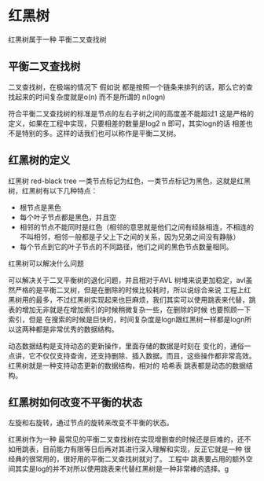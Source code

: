 # 红黑树

红黑树属于一种 平衡二叉查找树

## 平衡二叉查找树

二叉查找树，在极端的情况下 假如说 都是按照一个链条来排列的话，那么它的查找起来的时间复杂度就是o(n) 而不是所谓的 n(logn)

符合平衡二叉查找树的标准是节点的左右子树之间的高度差不能超过1 这是严格的定义，如果在工程中实现，只要相差的数量是log2 n 即可，其实logn的话
相差也不是特别的多。这样的话我们也可以称作是平衡二叉树。

## 红黑树的定义

红黑树 red-black tree 一类节点标记为红色，一类节点标记为黑色，这就是红黑树，红黑树有以下几种特点：

- 根节点是黑色
- 每个叶子节点都是黑色，并且空
- 相邻的节点不能同时是红色（相邻的意思就是他们之间有经脉相连，不相连的不叫相邻，相邻一般都是子父上下之间的关系，因为兄弟之间没有静脉）
- 每个节点到它的叶子节点的不同路径，他们之间的黑色节点数量相同。

红黑树可以解决什么问题

可以解决关于二叉平衡树的退化问题，并且相对于AVL 树堆来说更加稳定，avl虽然严格的是平衡二叉树，但是在删除的时候比较耗时，所以说综合来说
工程上红黑树用的最多，不过红黑树实现起来也巨麻烦，我们其实可以使用跳表来代替，跳表的增加无非就是在增加索引的时候稍微复杂一些，在删除的时候
也要照顾一下索引，但是 在搜索的时候是巨快的，时间复杂度是logn跟红黑树一样都是logn所以这两种都是非常优秀的数据结构。

动态数据结构是支持动态的更新操作，里面存储的数据是时刻在 变化的，通俗一点讲，它不仅仅支持查询，还支持删除、插入数据。而且，这些操作都非常高效。
红黑树就是一种支持动态更新的数据结构，相对的 哈希表 跳表都是动态的数据结构。

## 红黑树如何改变不平衡的状态

左旋和右旋转，通过节点的旋转来改变不平衡的状态。

红黑树作为一种 最常见的平衡二叉查找树在实现增删查的时候还是巨难的，还不如用跳表，目前能力有限等日后再对其进行深入理解和实现，反正它就是一种
很经典的很常用的，很好用的平衡二叉查找树就对了。 工程中 跳表要占用的额外空间其实是log的并不对所以使用跳表来代替红黑树是一种非常棒的选择。g
